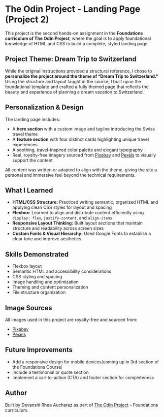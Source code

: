 # The Odin Project - Landing Page (Project 2)

This project is the second hands-on assignment in the **Foundations curriculum of The Odin Project**, where the goal is to apply foundational knowledge of HTML and CSS to build a complete, styled landing page.

## Project Theme: Dream Trip to Switzerland

While the original instructions provided a structural reference, I chose to **personalize the project around the theme of “Dream Trip to Switzerland.”** Using the structure and layout taught in the course, I built upon the foundational template and crafted a fully themed page that reflects the beauty and experience of planning a dream vacation to Switzerland.

## Personalization & Design

The landing page includes:

- A **hero section** with a custom image and tagline introducing the Swiss travel theme
- A **feature section** with four distinct cards highlighting unique travel experiences
- A soothing, travel-inspired color palette and elegant typography
- Real, royalty-free imagery sourced from [Pixabay](https://pixabay.com/photos/) and [Pexels](https://www.pexels.com/) to visually support the content

All content was written or adapted to align with the theme, giving the site a personal and immersive feel beyond the technical requirements.

## What I Learned

- **HTML/CSS Structure:** Practiced writing semantic, organized HTML and applying clean CSS styles for layout and spacing
- **Flexbox:** Learned to align and distribute content efficiently using `display: flex`, `justify-content`, and `align-items`
- **Responsive Layout Thinking:** Built layout sections that maintain structure and readability across screen sizes
- **Custom Fonts & Visual Hierarchy:** Used Google Fonts to establish a clear tone and improve aesthetics

## Skills Demonstrated

- Flexbox layout
- Semantic HTML and accessibility considerations
- CSS styling and spacing
- Image handling and optimization
- Theming and content personalization
- File structure organization

## Image Sources

All images used in this project are royalty-free and sourced from:

- [Pixabay](https://pixabay.com/photos/)
- [Pexels](https://www.pexels.com/)

## Future Improvements

- Add a responsive design for mobile devices(coming up in 3rd section of the Foundations Course)
- Include a testimonial or quote section
- Implement a call-to-action (CTA) and footer section for completeness

## Author

Built by Devanshi Rhea Aucharaz as part of [The Odin Project](https://www.theodinproject.com/) – Foundations curriculum.


